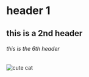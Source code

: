 # header 1
## this is a 2nd header 
###### this is the 6th header 

![cute cat](https://i.pinimg.com/736x/33/32/6d/33326dcddbf15c56d631e374b62338dc.jpg)
